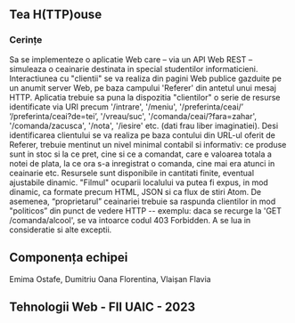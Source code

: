 ## Tea H(TTP)ouse
### Cerințe
Sa se implementeze o aplicatie Web care – via un API Web REST – simuleaza o ceainarie destinata in special studentilor informaticieni. Interactiunea cu "clientii" se va realiza din pagini Web publice gazduite pe un anumit server Web, pe baza campului 'Referer' din antetul unui mesaj HTTP. Aplicatia trebuie sa puna la dispozitia "clientilor" o serie de resurse identificate via URI precum '/intrare', '/meniu', '/preferinta/ceai/’ ‘/preferinta/ceai?de=tei’, '/vreau/suc', '/comanda/ceai/?fara=zahar', '/comanda/zacusca', '/nota', '/iesire' etc. (dati frau liber imaginatiei). Desi identificarea clientului se va realiza pe baza contului din URL-ul oferit de Referer, trebuie mentinut un nivel minimal contabil si informativ: ce produse sunt in stoc si la ce pret, cine si ce a comandat, care e valoarea totala a notei de plata, la ce ora s-a inregistrat o comanda, cine mai era atunci in ceainarie etc. Resursele sunt disponibile in cantitati finite, eventual ajustabile dinamic. "Filmul" ocuparii localului va putea fi expus, in mod dinamic, ca formate precum HTML, JSON si ca flux de stiri Atom. De asemenea, “proprietarul” ceainariei trebuie sa raspunda clientilor in mod "politicos” din punct de vedere HTTP -- exemplu: daca se recurge la 'GET /comanda/alcool', se va intoarce codul 403 Forbidden. A se lua in consideratie si alte exceptii.

Componența echipei
-- 
Emima Ostafe, Dumitriu Oana Florentina, Vlaișan Flavia

Tehnologii Web - FII UAIC - 2023
---
